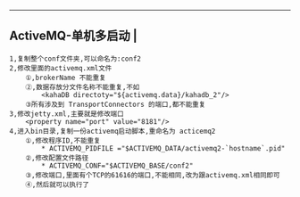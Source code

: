 -------------------------------
ActiveMQ-单机多启动				|
-------------------------------
	1,复制整个conf文件夹,可以命名为:conf2
	2,修改里面的activemq.xml文件
		①,brokerName 不能重复
		②,数据存放分文件名称不能重复,不如
			<kahaDB directoty="${activemq.data}/kahadb_2"/>
		③所有涉及到 TransportConnectors 的端口,都不能重复
	3,修改jetty.xml,主要就是修改端口
		<property name="port" value="8181"/>
	4,进入bin目录,复制一份activemq启动脚本,重命名为 acticemq2
		①,修改程序ID,不能重复
			* ACTIVEMQ_PIDFILE ="$ACTIVEMQ_DATA/activemq2-`hostname`.pid"
		②,修改配置文件路径
			* ACTIVEMQ_CONF="$ACTIVEMQ_BASE/conf2"
		③,修改端口,里面有个TCP的61616的端口,不能相同,改为跟activemq.xml相同即可
		④,然后就可以执行了
